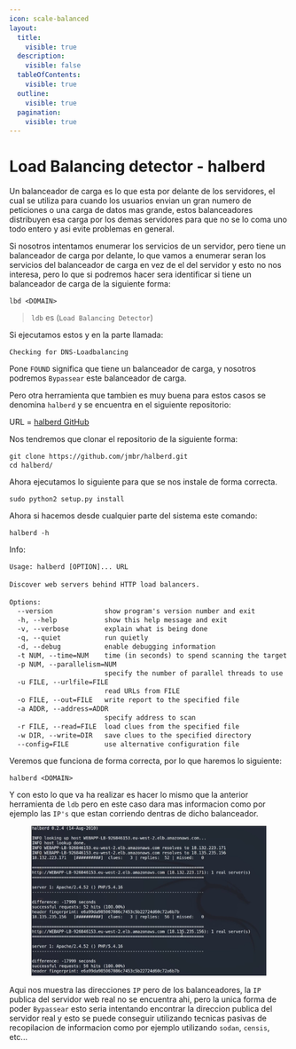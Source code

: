 ```yaml
---
icon: scale-balanced
layout:
  title:
    visible: true
  description:
    visible: false
  tableOfContents:
    visible: true
  outline:
    visible: true
  pagination:
    visible: true
---
```


# Load Balancing detector - halberd

Un balanceador de carga es lo que esta por delante de los servidores, el cual se utiliza para cuando los usuarios envian un gran numero de peticiones o una carga de datos mas grande, estos balanceadores distribuyen esa carga por los demas servidores para que no se lo coma uno todo entero y asi evite problemas en general.

Si nosotros intentamos enumerar los servicios de un servidor, pero tiene un balanceador de carga por delante, lo que vamos a enumerar seran los servicios del balanceador de carga en vez de el del servidor y esto no nos interesa, pero lo que si podremos hacer sera identificar si tiene un balanceador de carga de la siguiente forma:

```shell
lbd <DOMAIN>
```

> `ldb` es (`Load Balancing Detector`)

Si ejecutamos estos y en la parte llamada:

```
Checking for DNS-Loadbalancing
```

Pone `FOUND` significa que tiene un balanceador de carga, y nosotros podremos `Bypassear` este balanceador de carga.

Pero otra herramienta que tambien es muy buena para estos casos se denomina `halberd` y se encuentra en el siguiente repositorio:

URL = [halberd GitHub](https://github.com/jmbr/halberd)

Nos tendremos que clonar el repositorio de la siguiente forma:

```shell
git clone https://github.com/jmbr/halberd.git
cd halberd/
```

Ahora ejecutamos lo siguiente para que se nos instale de forma correcta.

```shell
sudo python2 setup.py install
```

Ahora si hacemos desde cualquier parte del sistema este comando:

```shell
halberd -h
```

Info:

```
Usage: halberd [OPTION]... URL

Discover web servers behind HTTP load balancers.

Options:
  --version             show program's version number and exit
  -h, --help            show this help message and exit
  -v, --verbose         explain what is being done
  -q, --quiet           run quietly
  -d, --debug           enable debugging information
  -t NUM, --time=NUM    time (in seconds) to spend scanning the target
  -p NUM, --parallelism=NUM
                        specify the number of parallel threads to use
  -u FILE, --urlfile=FILE
                        read URLs from FILE
  -o FILE, --out=FILE   write report to the specified file
  -a ADDR, --address=ADDR
                        specify address to scan
  -r FILE, --read=FILE  load clues from the specified file
  -w DIR, --write=DIR   save clues to the specified directory
  --config=FILE         use alternative configuration file
```

Veremos que funciona de forma correcta, por lo que haremos lo siguiente:

```shell
halberd <DOMAIN>
```

Y con esto lo que va ha realizar es hacer lo mismo que la anterior herramienta de `ldb` pero en este caso dara mas informacion como por ejemplo las `IP's` que estan corriendo dentras de dicho balanceador.

<figure><img src="../../.gitbook/assets/image (1) (1) (1) (1) (1).png" alt=""><figcaption></figcaption></figure>

Aqui nos muestra las direcciones `IP` pero de los balanceadores, la `IP` publica del servidor web real no se encuentra ahi, pero la unica forma de poder `Bypassear` esto seria intentando encontrar la direccion publica del servidor real y esto se puede conseguir utilizando tecnicas pasivas de recopilacion de informacion como por ejemplo utilizando `sodan`, `censis`, etc...

